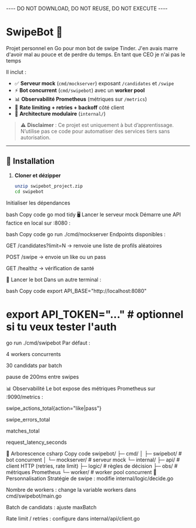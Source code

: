 ---- DO NOT DOWNLOAD, DO NOT REUSE, DO NOT EXECUTE ----

# SwipeBot 🎯

Projet personnel en Go pour mon bot de swipe Tinder. J'en avais marre d'avoir mal au pouce et de perdre du temps.
En tant que CEO je n'ai pas le temps

Il inclut :

- ✅ **Serveur mock** (`cmd/mockserver`) exposant `/candidates` et `/swipe`
- ⚡ **Bot concurrent** (`cmd/swipebot`) avec un **worker pool**
- 📊 **Observabilité Prometheus** (métriques sur `/metrics`)
- 🔄 **Rate limiting + retries + backoff** côté client
- 🧩 **Architecture modulaire** (`internal/`)

> ⚠️ **Disclaimer** : Ce projet est uniquement à but d’apprentissage.  
> N’utilise pas ce code pour automatiser des services tiers sans autorisation.  

---

## 🚀 Installation

1. **Cloner et dézipper**
   ```bash
   unzip swipebot_project.zip
   cd swipebot
Initialiser les dépendances

bash
Copy code
go mod tidy
🖥️ Lancer le serveur mock
Démarre une API factice en local sur :8080 :

bash
Copy code
go run ./cmd/mockserver
Endpoints disponibles :

GET /candidates?limit=N → renvoie une liste de profils aléatoires

POST /swipe → envoie un like ou un pass

GET /healthz → vérification de santé

🤖 Lancer le bot
Dans un autre terminal :

bash
Copy code
export API_BASE="http://localhost:8080"
# export API_TOKEN="..."   # optionnel si tu veux tester l'auth
go run ./cmd/swipebot
Par défaut :

4 workers concurrents

30 candidats par batch

pause de 200ms entre swipes

📊 Observabilité
Le bot expose des métriques Prometheus sur :9090/metrics :

swipe_actions_total{action="like|pass"}

swipe_errors_total

matches_total

request_latency_seconds

📂 Arborescence
csharp
Copy code
swipebot/
├─ cmd/
│  ├─ swipebot/     # bot concurrent
│  └─ mockserver/   # serveur mock
└─ internal/
   ├─ api/          # client HTTP (retries, rate limit)
   ├─ logic/        # règles de décision
   ├─ obs/          # métriques Prometheus
   └─ worker/       # worker pool concurrent
🔧 Personnalisation
Stratégie de swipe : modifie internal/logic/decide.go

Nombre de workers : change la variable workers dans cmd/swipebot/main.go

Batch de candidats : ajuste maxBatch

Rate limit / retries : configure dans internal/api/client.go
